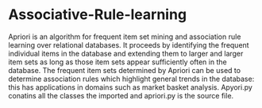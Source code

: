 # Associative-Rule-learning
Apriori is an algorithm for frequent item set mining and association rule learning over relational databases.
It proceeds by identifying the frequent individual items in the database and extending them to larger and larger item sets as long as those item sets appear sufficiently often in the database.
The frequent item sets determined by Apriori can be used to determine association rules which highlight general trends in the database:
this has applications in domains such as market basket analysis.
Apyori.py conatins all the classes the imported and apriori.py is the source file.
